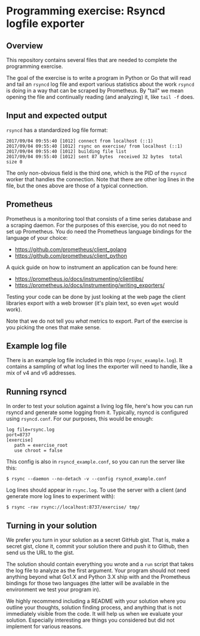 # Programming exercise: Rsyncd logfile exporter

## Overview

This repository contains several files that are needed to complete the
programming exercise.

The goal of the exercise is to write a program in Python or Go that will read
and tail an `rsyncd` log file and export various statistics about the work
`rsyncd` is doing in a way that can be scraped by Prometheus. By "tail" we mean
opening the file and continually reading (and analyzing) it, like `tail -f`
does.

## Input and expected output

`rsyncd` has a standardized log file format:

```
2017/09/04 09:55:40 [1012] connect from localhost (::1)
2017/09/04 09:55:40 [1012] rsync on exercise/ from localhost (::1)
2017/09/04 09:55:40 [1012] building file list
2017/09/04 09:55:40 [1012] sent 87 bytes  received 32 bytes  total size 0
```

The only non-obvious field is the third one, which is the PID of the `rsyncd`
worker that handles the connection. Note that there are other log lines in the
file, but the ones above are those of a typical connection.

## Prometheus

Prometheus is a monitoring tool that consists of a time series database and a
scraping daemon. For the purposes of this exercise, you do not need to set up
Prometheus. You do need the Prometheus language bindings for the language of
your choice:

- https://github.com/prometheus/client_golang
- https://github.com/prometheus/client_python

A quick guide on how to instrument an application can be found here:

- https://prometheus.io/docs/instrumenting/clientlibs/
- https://prometheus.io/docs/instrumenting/writing_exporters/

Testing your code can be done by just looking at the web page the client
libraries export with a web browser (it's plain text, so even `wget` would
work).

Note that we do not tell you *what* metrics to export. Part of the exercise is
you picking the ones that make sense.

## Example log file

There is an example log file included in this repo (`rsync_example.log`). It
contains a sampling of what log lines the exporter will need to handle, like a
mix of v4 and v6 addresses.

## Running rsyncd

In order to test your solution against a living log file, here's how you can
run rsyncd and generate some logging from it. Typically, rsyncd is configured
using `rsyncd.conf`. For our purposes, this would be enough:

```
log file=rsync.log
port=8737
[exercise]
   path = exercise_root
   use chroot = false

```

This config is also in `rsyncd_example.conf`, so you can run the server like this:

`$ rsync --daemon --no-detach -v --config rsyncd_example.conf`

Log lines should appear in `rsync.log`. To use the server with a client (and
generate more log lines to experiment with):

`$ rsync -rav rsync://localhost:8737/exercise/ tmp/`

## Turning in your solution

We prefer you turn in your solution as a secret GitHub gist. That is, make a
secret gist, clone it, commit your solution there and push it to Github, then
send us the URL to the gist.

The solution should contain everything you wrote and a `run` script that takes
the log file to analyze as the first argument. Your program should not need
anything beyond what Go1.X and Python 3.X ship with and the Prometheus
bindings for those two languages (the latter will be available in the
environment we test your program in).

We highly recommend including a README with your solution where you outline your thoughts,
solution finding process, and anything that is not immediately visible from
the code. It will help us when we evaluate your solution. Especially interesting are things you
considered but did not implement for various reasons.
